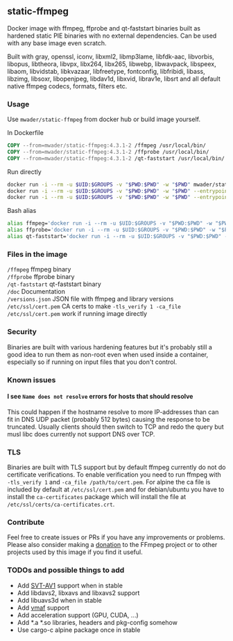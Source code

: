 ## static-ffmpeg

Docker image with ffmpeg, ffprobe and qt-faststart binaries built as hardened static PIE
binaries with no external dependencies. Can be used with any base image even
scratch.

Built with
gray,
openssl,
iconv,
libxml2,
libmp3lame,
libfdk-aac,
libvorbis,
libopus,
libtheora,
libvpx,
libx264,
libx265,
libwebp,
libwavpack,
libspeex,
libaom,
libvidstab,
libkvazaar,
libfreetype,
fontconfig,
libfribidi,
libass,
libzimg,
libsoxr,
libopenjpeg,
libdav1d,
libxvid,
librav1e,
libsrt
and all default native ffmpeg codecs, formats, filters etc.

### Usage

Use `mwader/static-ffmpeg` from docker hub or build image yourself.

In Dockerfile
```Dockerfile
COPY --from=mwader/static-ffmpeg:4.3.1-2 /ffmpeg /usr/local/bin/
COPY --from=mwader/static-ffmpeg:4.3.1-2 /ffprobe /usr/local/bin/
COPY --from=mwader/static-ffmpeg:4.3.1-2 /qt-faststart /usr/local/bin/
```
Run directly
```sh
docker run -i --rm -u $UID:$GROUPS -v "$PWD:$PWD" -w "$PWD" mwader/static-ffmpeg:4.3.1-2 -i file.wav file.mp3
docker run -i --rm -u $UID:$GROUPS -v "$PWD:$PWD" -w "$PWD" --entrypoint=/ffprobe mwader/static-ffmpeg:4.3.1-2 -i file.wav
docker run -i --rm -u $UID:$GROUPS -v "$PWD:$PWD" -w "$PWD" --entrypoint=/qt-faststart mwader/static-ffmpeg:4.3.1-2 file.mov out.mov
```
Bash alias
```sh
alias ffmpeg='docker run -i --rm -u $UID:$GROUPS -v "$PWD:$PWD" -w "$PWD" mwader/static-ffmpeg:4.3.1-2'
alias ffprobe='docker run -i --rm -u $UID:$GROUPS -v "$PWD:$PWD" -w "$PWD" --entrypoint=/ffprobe mwader/static-ffmpeg:4.3.1-2'
alias qt-faststart='docker run -i --rm -u $UID:$GROUPS -v "$PWD:$PWD" -w "$PWD" --entrypoint=/qt-faststart mwader/static-ffmpeg:4.3.1-2'
```

### Files in the image
`/ffmpeg` ffmpeg binary  
`/ffprobe` ffprobe binary  
`/qt-faststart` qt-faststart binary  
`/doc` Documentation  
`/versions.json` JSON file with ffmpeg and library versions  
`/etc/ssl/cert.pem` CA certs to make `-tls_verify 1 -ca_file /etc/ssl/cert.pem` work if running image directly

### Security

Binaries are built with various hardening features but it's probably still a good idea to run
them as non-root even when used inside a container, especially so if running on input files
that you don't control.

### Known issues

#### I see `Name does not resolve` errors for hosts that should resolve

This could happen if the hostname resolve to more IP-addresses than can fit in DNS UDP packet
(probably 512 bytes) causing the response to be truncated. Usually clients should then switch
to TCP and redo the query but musl libc does currently not support DNS over TCP.

### TLS

Binaries are built with TLS support but by default ffmpeg currently do
not do certificate verifications. To enable verification you need to run
ffmpeg with `-tls_verify 1` and `-ca_file /path/to/cert.pem`. For alpine
the ca file is included by default at `/etc/ssl/cert.pem` and for debian/ubuntu
you have to install the `ca-certificates` package which will install the file at
`/etc/ssl/certs/ca-certificates.crt`.

### Contribute

Feel free to create issues or PRs if you have any improvements or problems.
Please also consider making a [donation](https://ffmpeg.org/donations.html) to
the FFmpeg project or to other projects used by this image if you find it useful.

### TODOs and possible things to add

* Add [SVT-AV1](https://github.com/OpenVisualCloud/SVT-AV1) support when in stable
* Add libdavs2, libxavs and libxavs2 support
* Add libuavs3d when in stable
* Add [vmaf](https://github.com/Netflix/vmaf) support
* Add acceleration support (GPU, CUDA, ...)
* Add *.a *.so libraries, headers and pkg-config somehow
* Use cargo-c alpine package once in stable

